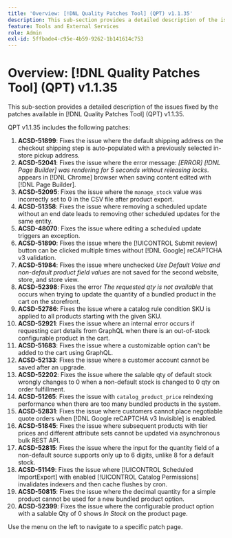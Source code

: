 ```yaml
---
title: 'Overview: [!DNL Quality Patches Tool] (QPT) v1.1.35'
description: This sub-section provides a detailed description of the issues fixed by the patches available in [!DNL Quality Patches Tool] (QPT) v1.1.35.
feature: Tools and External Services
role: Admin
exl-id: 5ffbade4-c95e-4b59-9262-1b141614c753
---
```

# Overview: [!DNL Quality Patches Tool] (QPT) v1.1.35

This sub-section provides a detailed description of the issues fixed by the patches available in [!DNL Quality Patches Tool] (QPT) v1.1.35.

QPT v1.1.35 includes the following patches:

1. **ACSD-51899**: Fixes the issue where the default shipping address on the checkout shipping step is auto-populated with a previously selected in-store pickup address.
1. **ACSD-52041**: Fixes the issue where the error message: *[ERROR] [!DNL Page Builder] was rendering for 5 seconds without releasing locks*. appears in [!DNL Chrome] browser when saving content edited with [!DNL Page Builder].
1. **ACSD-52095**: Fixes the issue where the `manage_stock` value was incorrectly set to 0 in the CSV file after product export.
1. **ACSD-51358**: Fixes the issue where removing a scheduled update without an end date leads to removing other scheduled updates for the same entity.
1. **ACSD-48070**: Fixes the issue where editing a scheduled update triggers an exception.
1. **ACSD-51890**: Fixes the issue where the [!UICONTROL Submit review] button can be clicked multiple times without [!DNL Google] reCAPTCHA v3 validation.
1. **ACSD-51984**: Fixes the issue where unchecked *Use Default Value and non-default product field values* are not saved for the second website, store, and store view.
1. **ACSD-52398**: Fixes the error *The requested qty is not available* that occurs when trying to update the quantity of a bundled product in the cart on the storefront.
1. **ACSD-52786**: Fixes the issue where a catalog rule condition SKU is applied to all products starting with the given SKU.
1. **ACSD-52921**: Fixes the issue where an internal error occurs if requesting cart details from GraphQL when there is an out-of-stock configurable product in the cart.
1. **ACSD-51683**: Fixes the issue where a customizable option can't be added to the cart using GraphQL.
1. **ACSD-52133**: Fixes the issue where a customer account cannot be saved after an upgrade.
1. **ACSD-52202**: Fixes the issue where the salable qty of default stock wrongly changes to 0 when a non-default stock is changed to 0 qty on order fulfillment.
1. **ACSD-51265**: Fixes the issue with `catalog_product_price` reindexing performance when there are too many bundled products in the system.
1. **ACSD-52831**: Fixes the issue where customers cannot place negotiable quote orders when [!DNL Google reCAPTCHA v3 Invisible] is enabled.
1. **ACSD-51845**: Fixes the issue where subsequent products with tier prices and different attribute sets cannot be updated via asynchronous bulk REST API.
1. **ACSD-52815**: Fixes the issue where the input for the quantity field of a non-default source supports only up to 6 digits, unlike 8 for a default stock.
1. **ACSD-51149**: Fixes the issue where [!UICONTROL Scheduled ImportExport] with enabled [!UICONTROL Catalog Permissions] invalidates indexers and then cache flushes by cron.
1. **ACSD-50815**: Fixes the issue where the decimal quantity for a simple product cannot be used for a new bundled product option.
1. **ACSD-52399**: Fixes the issue where the configurable product option with a salable Qty of 0 shows *In Stock* on the product page. 

Use the menu on the left to navigate to a specific patch page.
